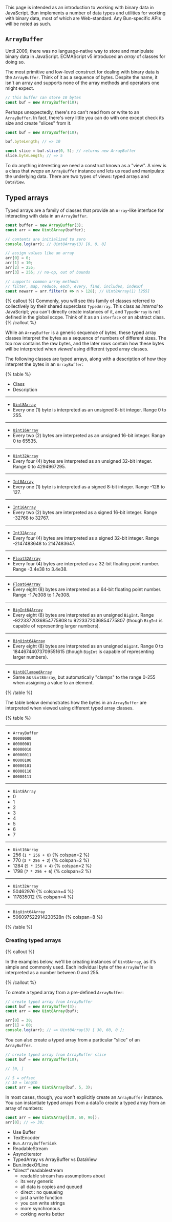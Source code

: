This page is intended as an introduction to working with binary data in JavaScript. Bun implements a number of data types and utilities for working with binary data, most of which are Web-standard. Any Bun-specific APIs will be noted as such.

## `ArrayBuffer`

Until 2009, there was no language-native way to store and manipulate binary data in JavaScript. ECMAScript v5 introduced an _array_ of classes for doing so.

The most primitive and low-level construct for dealing with binary data is the `ArrayBuffer`. Think of it as a sequence of bytes. Despite the name, it isn't an array and supports none of the array methods and operators one might expect.

```ts
// this buffer can store 10 bytes
const buf = new ArrayBuffer(10);
```

Perhaps unexpectedly, there's no can't read from or write to an `ArrayBuffer`. In fact, there's very little you can do with one except check its size and create "slices" from it.

```ts
const buf = new ArrayBuffer(10);

buf.byteLength; // => 10

const slice = buf.slice(0, 5); // returns new ArrayBuffer
slice.byteLength; // => 5
```

To do anything interesting we need a construct known as a "view". A view is a class that _wraps_ an `ArrayBuffer` instance and lets us read and manipulate the underlying data. There are two types of views: typed arrays and `DataView`.

## Typed arrays

Typed arrays are a family of classes that provide an `Array`-like interface for interacting with data in an `ArrayBuffer`.

```ts
const buffer = new ArrayBuffer(3);
const arr = new Uint8Array(buffer);

// contents are initialized to zero
console.log(arr); // Uint8Array(3) [0, 0, 0]

// assign values like an array
arr[0] = 0;
arr[1] = 10;
arr[2] = 255;
arr[3] = 255; // no-op, out of bounds

// supports common array methods
// filter, map, reduce, each, every, find, includes, indexOf
const newarr = arr.filter(n => n > 128); // Uint8Array(1) [255]
```

{% callout %}
Commonly, you will see this family of classes referred to collectively by their shared superclass `TypedArray`. This class as _internal_ to JavaScript; you can't directly create instances of it, and `TypedArray` is not defined in the global scope. Think of it as an `interface` or an abstract class.
{% /callout %}

While an `ArrayBuffer` is a generic sequence of bytes, these typed array classes interpret the bytes as a sequence of numbers of different sizes. The top row contains the raw bytes, and the later rows contain how these bytes will be interpreted when _viewed_ using different typed array classes.

The following classes are typed arrays, along with a description of how they interpret the bytes in an `ArrayBuffer`:

{% table %}

- Class
- Description

---

- [`Uint8Array`](https://developer.mozilla.org/en-US/docs/Web/JavaScript/Reference/Global_Objects/Uint8Array)
- Every one (1) byte is interpreted as an unsigned 8-bit integer. Range 0 to 255.

---

- [`Uint16Array`](https://developer.mozilla.org/en-US/docs/Web/JavaScript/Reference/Global_Objects/Uint16Array)
- Every two (2) bytes are interpreted as an unsigned 16-bit integer. Range 0 to 65535.

---

- [`Uint32Array`](https://developer.mozilla.org/en-US/docs/Web/JavaScript/Reference/Global_Objects/Uint32Array)
- Every four (4) bytes are interpreted as an unsigned 32-bit integer. Range 0 to 4294967295.

---

- [`Int8Array`](https://developer.mozilla.org/en-US/docs/Web/JavaScript/Reference/Global_Objects/Int8Array)
- Every one (1) byte is interpreted as a signed 8-bit integer. Range -128 to 127.

---

- [`Int16Array`](https://developer.mozilla.org/en-US/docs/Web/JavaScript/Reference/Global_Objects/Int16Array)
- Every two (2) bytes are interpreted as a signed 16-bit integer. Range -32768 to 32767.

---

- [`Int32Array`](https://developer.mozilla.org/en-US/docs/Web/JavaScript/Reference/Global_Objects/Int32Array)
- Every four (4) bytes are interpreted as a signed 32-bit integer. Range -2147483648 to 2147483647.

---

- [`Float32Array`](https://developer.mozilla.org/en-US/docs/Web/JavaScript/Reference/Global_Objects/Float32Array)
- Every four (4) bytes are interpreted as a 32-bit floating point number. Range -3.4e38 to 3.4e38.

---

- [`Float64Array`](https://developer.mozilla.org/en-US/docs/Web/JavaScript/Reference/Global_Objects/Float64Array)
- Every eight (8) bytes are interpreted as a 64-bit floating point number. Range -1.7e308 to 1.7e308.

---

- [`BigInt64Array`](https://developer.mozilla.org/en-US/docs/Web/JavaScript/Reference/Global_Objects/BigInt64Array)
- Every eight (8) bytes are interpreted as an unsigned `BigInt`. Range -9223372036854775808 to 9223372036854775807 (though `BigInt` is capable of representing larger numbers).

---

- [`BigUint64Array`](https://developer.mozilla.org/en-US/docs/Web/JavaScript/Reference/Global_Objects/BigUint64Array)
- Every eight (8) bytes are interpreted as an unsigned `BigInt`. Range 0 to 18446744073709551615 (though `BigInt` is capable of representing larger numbers).

---

- [`Uint8ClampedArray`](https://developer.mozilla.org/en-US/docs/Web/JavaScript/Reference/Global_Objects/Uint8ClampedArray)
- Same as `Uint8Array`, but automatically "clamps" to the range 0-255 when assigning a value to an element.

{% /table %}

The table below demonstrates how the bytes in an `ArrayBuffer` are interpreted when viewed using different typed array classes.

{% table %}

---

- `ArrayBuffer`
- `00000000`
- `00000001`
- `00000010`
- `00000011`
- `00000100`
- `00000101`
- `00000110`
- `00000111`

---

- `Uint8Array`
- 0
- 1
- 2
- 3
- 4
- 5
- 6
- 7

---

- `Uint16Array`
- 256 (`1 * 256 + 0`) {% colspan=2 %}
- 770 (`3 * 256 + 2`) {% colspan=2 %}
- 1284 (`5 * 256 + 4`) {% colspan=2 %}
- 1798 (`7 * 256 + 6`) {% colspan=2 %}

---

- `Uint32Array`
- 50462976 {% colspan=4 %}
- 117835012 {% colspan=4 %}

---

- `BigUint64Array`
- 506097522914230528n {% colspan=8 %}

{% /table %}

### Creating typed arrays

{% callout %}

In the examples below, we'll be creating instances of `Uint8Array`, as it's simple and commonly used. Each individual byte of the `ArrayBuffer` is interpreted as a number between 0 and 255.

{% /callout %}

To create a typed array from a pre-defined `ArrayBuffer`:

```ts
// create typed array from ArrayBuffer
const buf = new ArrayBuffer(3);
const arr = new Uint8Array(buf);

arr[0] = 30;
arr[1] = 60;
console.log(arr); // => Uint8Array(3) [ 30, 60, 0 ];
```

You can also create a typed array from a particular "slice" of an `ArrayBuffer`.

```ts
// create typed array from ArrayBuffer slice
const buf = new ArrayBuffer(10);

// [0, ]

// 5 = offset
// 10 = length
const arr = new Uint8Array(buf, 5, 3);
```

In most cases, though, you won't explicitly create an `ArrayBuffer` instance. You can instantiate typed arrays from a dataTo create a typed array from an array of numbers:

```ts
const arr = new Uint8Array([30, 60, 90]);
arr[0]; // => 30;
```

- Use Buffer
- TextEncoder
- `Bun.ArrayBufferSink`
- ReadableStream
- AsyncIterator
- TypedArray vs ArrayBuffer vs DataView
- Bun.indexOfLine
- “direct” readablestream
  - readable stream has assumptions about
  - its very generic
  - all data is copies and queued
  - direct : no queueing
  - just a write function
  - you can write strings
  - more synchronous
  - corking works better
